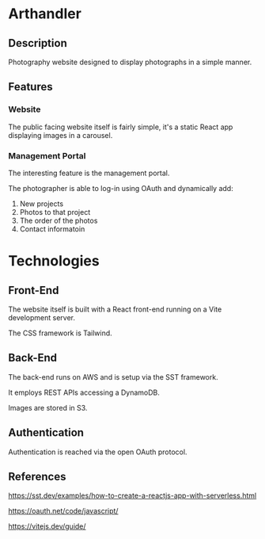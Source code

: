 # Arthandler
## Description
Photography website designed to display photographs in a simple manner.
## Features
### Website
The public facing website itself is fairly simple, it's a static React app displaying images in a carousel.
### Management Portal
The interesting feature is the management portal.

The photographer is able to log-in using OAuth and dynamically add:
1. New projects
2. Photos to that project
3. The order of the photos
4. Contact informatoin
# Technologies
## Front-End

The website itself is built with a React front-end running on a Vite development server. 

The CSS framework is Tailwind.
## Back-End
The back-end runs on AWS and is setup via the SST framework.

It employs REST APIs accessing a DynamoDB.

Images are stored in S3.
## Authentication
Authentication is reached via the open OAuth protocol.



## References
https://sst.dev/examples/how-to-create-a-reactjs-app-with-serverless.html

https://oauth.net/code/javascript/

https://vitejs.dev/guide/
